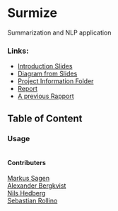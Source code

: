 # Surmize
Summarization and NLP application  
  
  
### Links:

- [Introduction Slides](https://www.notion.so/PowerPoint-f21825f57a6446c28963273e816bd053)  
- [Diagram from Slides](https://drive.google.com/file/d/1g5H9L4zniVGwwVitnv7yTpbNLiyudYaF/view?usp=sharing)  
- [Project Information Folder](https://www.notion.so/Summarize-App-c834b35bb7d748c4a57662652b9ce326)
- [Report](https://www.overleaf.com/8461541271rbqgrmytchtk)
- [A previous Rapport](https://www.overleaf.com/project/5e6525aeff03ca00018f9903)  
    
## Table of Content
  

  
  
### Usage 
```{bash}

```  



#### Contributers  
[Markus Sagen](https://github.com/MarkusSagen)  
[Alexander Bergkvist](https://github.com/AlexanderBergkvist)  
[Nils Hedberg](https://github.com/nilshugo)  
[Sebastian Rollino](https://github.com/sebbersk)  
